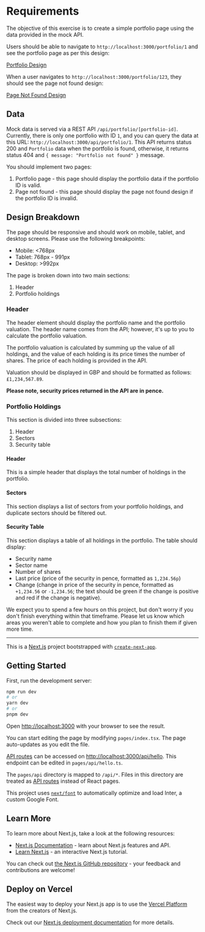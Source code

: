 # Requirements

The objective of this exercise is to create a simple portfolio page using the data provided in the mock API. 

Users should be able to navigate to `http://localhost:3000/portfolio/1` and see the portfolio page as per this design:

[Portfolio Design](https://www.figma.com/file/oqTtZgTdo28PbBbCSlN4lx/John's-ISA-Portfolio?node-id=0-1)

When a user navigates to `http://localhost:3000/portfolio/123`, they should see the page not found design:

[Page Not Found Design](https://www.figma.com/file/oqTtZgTdo28PbBbCSlN4lx/John's-ISA-Portfolio?node-id=17%3A316&t=h0cyIs2C62dUjLL4-1)

## Data

Mock data is served via a REST API `/api/portfolio/[portfolio-id]`. Currently, there is only one portfolio with ID `1`, and you can query the data at this URL: `http://localhost:3000/api/portfolio/1`. This API returns status 200 and `Portfolio` data when the portfolio is found, otherwise, it returns status 404 and `{ message: "Portfolio not found" }` message.

You should implement two pages:

1. Portfolio page - this page should display the portfolio data if the portfolio ID is valid.
2. Page not found - this page should display the page not found design if the portfolio ID is invalid.

## Design Breakdown

The page should be responsive and should work on mobile, tablet, and desktop screens. Please use the following breakpoints:

* Mobile: <768px
* Tablet: 768px - 991px
* Desktop: >992px

The page is broken down into two main sections:

1. Header
2. Portfolio holdings

### Header

The header element should display the portfolio name and the portfolio valuation. The header name comes from the API; however, it's up to you to calculate the portfolio valuation.

The portfolio valuation is calculated by summing up the value of all holdings, and the value of each holding is its price times the number of shares. The price of each holding is provided in the API.

Valuation should be displayed in GBP and should be formatted as follows: `£1,234,567.89`.

**Please note, security prices returned in the API are in pence.**

### Portfolio Holdings

This section is divided into three subsections:

1. Header
2. Sectors
3. Security table

#### Header

This is a simple header that displays the total number of holdings in the portfolio.

#### Sectors

This section displays a list of sectors from your portfolio holdings, and duplicate sectors should be filtered out.

#### Security Table

This section displays a table of all holdings in the portfolio. The table should display:

* Security name
* Sector name
* Number of shares
* Last price (price of the security in pence, formatted as `1,234.56p`)
* Change (change in price of the security in pence, formatted as `+1,234.56` or `-1,234.56`; the text should be green if the change is positive and red if the change is negative).

We expect you to spend a few hours on this project, but don't worry if you don't finish everything within that timeframe. Please let us know which areas you weren't able to complete and how you plan to finish them if given more time.

---

This is a [Next.js](https://nextjs.org/) project bootstrapped with [`create-next-app`](https://github.com/vercel/next.js/tree/canary/packages/create-next-app).

## Getting Started

First, run the development server:

```bash
npm run dev
# or
yarn dev
# or
pnpm dev
```

Open [http://localhost:3000](http://localhost:3000) with your browser to see the result.

You can start editing the page by modifying `pages/index.tsx`. The page auto-updates as you edit the file.

[API routes](https://nextjs.org/docs/api-routes/introduction) can be accessed on [http://localhost:3000/api/hello](http://localhost:3000/api/hello). This endpoint can be edited in `pages/api/hello.ts`.

The `pages/api` directory is mapped to `/api/*`. Files in this directory are treated as [API routes](https://nextjs.org/docs/api-routes/introduction) instead of React pages.

This project uses [`next/font`](https://nextjs.org/docs/basic-features/font-optimization) to automatically optimize and load Inter, a custom Google Font.

## Learn More

To learn more about Next.js, take a look at the following resources:

- [Next.js Documentation](https://nextjs.org/docs) - learn about Next.js features and API.
- [Learn Next.js](https://nextjs.org/learn) - an interactive Next.js tutorial.

You can check out [the Next.js GitHub repository](https://github.com/vercel/next.js/) - your feedback and contributions are welcome!

## Deploy on Vercel

The easiest way to deploy your Next.js app is to use the [Vercel Platform](https://vercel.com/new?utm_medium=default-template&filter=next.js&utm_source=create-next-app&utm_campaign=create-next-app-readme) from the creators of Next.js.

Check out our [Next.js deployment documentation](https://nextjs.org/docs/deployment) for more details.
